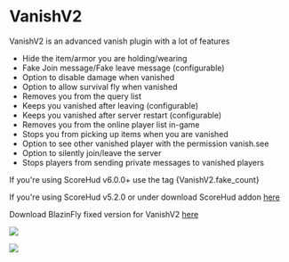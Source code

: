 # VanishV2

VanishV2 is an advanced vanish plugin with a lot of features
* Hide the item/armor you are holding/wearing
* Fake Join message/Fake leave message (configurable)
* Option to disable damage when vanished
* Option to allow survival fly when vanished
* Removes you from the query list
* Keeps you vanished after leaving (configurable)
* Keeps you vanished after server restart (configurable)
* Removes you from the online player list in-game
* Stops you from picking up items when you are vanished
* Option to see other vanished player with the permission vanish.see
* Option to silently join/leave the server
* Stops players from sending private messages to vanished players

If you're using ScoreHud v6.0.0+ use the tag {VanishV2.fake_count}

If you're using ScoreHud v5.2.0 or under download ScoreHud addon <a href="https://github.com/superbobby2000/VanishV2/releases/download/ScoreHud/BasicAddon.php">here</a>

Download BlazinFly fixed version for VanishV2 <a href="https://github.com/superbobby2000/VanishV2/releases/download/BlazinFly/BlazinFly_v1.8.7.phar">here</a>

[![](https://poggit.pmmp.io/shield.state/VanishV2)](https://poggit.pmmp.io/p/VanishV2)

[![](https://poggit.pmmp.io/shield.dl.total/VanishV2)](https://poggit.pmmp.io/p/VanishV2)
